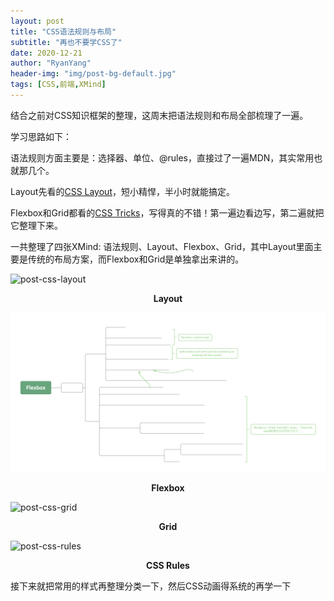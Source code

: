 ```yaml
---
layout: post
title: "CSS语法规则与布局"
subtitle: "再也不要学CSS了"
date: 2020-12-21
author: "RyanYang"
header-img: "img/post-bg-default.jpg"
tags: [CSS,前端,XMind]
---
```


结合之前对CSS知识框架的整理，这周末把语法规则和布局全部梳理了一遍。

学习思路如下：

语法规则方面主要是：选择器、单位、@rules，直接过了一遍MDN，其实常用也就那几个。

Layout先看的[CSS Layout](https://zh.learnlayout.com/)，短小精悍，半小时就能搞定。

Flexbox和Grid都看的[CSS Tricks](https://css-tricks.com/guides/)，写得真的不错！第一遍边看边写，第二遍就把它整理下来。

一共整理了四张XMind: 语法规则、Layout、Flexbox、Grid，其中Layout里面主要是传统的布局方案，而Flexbox和Grid是单独拿出来讲的。

![post-css-layout](/img/post-css-layout.svg)

<center><b>Layout</b></center>



![post-css-flexbox](/img/post-css-flexbox.svg)

<center><b>Flexbox</b></center>



![post-css-grid](/img/post-css-grid.svg)

<center><b>Grid</b></center>



![post-css-rules](/img/post-css-rules.svg)

<center><b>CSS Rules</b></center>

接下来就把常用的样式再整理分类一下，然后CSS动画得系统的再学一下

